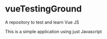 # vueTestingGround
A repository to test and learn Vue JS

This is a simple application using just Javascript